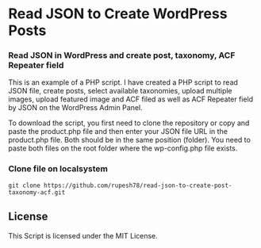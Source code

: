 # Read JSON to Create WordPress Posts

### Read JSON in WordPress and create post, taxonomy, ACF Repeater field</h1>

<p>This is an example of a PHP script. I have created a PHP script to read JSON file, create posts, select available taxonomies, upload multiple images, upload featured image and ACF filed as well as ACF Repeater field by JSON on the WordPress Admin Panel.</p>

<p>To download the script, you first need to clone the repository or copy and paste the product.php file and then enter your JSON file URL in the product.php file. Both should be in the same position (folder). You need to paste both files on the root folder where the wp-config.php file exists.</p>


### Clone file on localsystem

```
git clone https://github.com/rupesh78/read-json-to-create-post-taxonomy-acf.git
```


## License

This Script is licensed under the MIT License.

